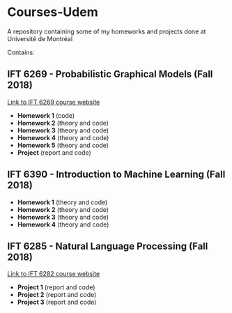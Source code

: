 # Courses-Udem
A repository containing some of my homeworks and projects done at Université de Montréal

Contains:

## IFT 6269 - Probabilistic Graphical Models (Fall 2018)

[Link to IFT 6269 course website]( http://www.iro.umontreal.ca/~slacoste/teaching/ift6269/A18/ )

* **Homework 1** (code)
* **Homework 2** (theory and code)
* **Homework 3** (theory and code)
* **Homework 4** (theory and code)
* **Homework 5** (theory and code)
* **Project** (report and code)

## IFT 6390 - Introduction to Machine Learning (Fall 2018)

* **Homework 1** (theory and code)
* **Homework 2** (theory and code)
* **Homework 3** (theory and code)
* **Homework 4** (theory and code)

## IFT 6285 - Natural Language Processing (Fall 2018)

[Link to IFT 6282 course website](http://www-labs.iro.umontreal.ca/~felipe/IFT6285-Hiver2018/frontal.php?page=plan.html)

* **Project 1** (report and code)
* **Project 2** (report and code)
* **Project 3** (report and code)
